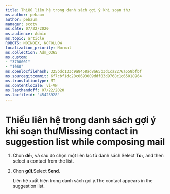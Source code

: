 ```yaml
---
title: Thiếu liên hệ trong danh sách gợi ý khi soạn thư
ms.author: pebaum
author: pebaum
manager: scotv
ms.date: 07/22/2020
ms.audience: Admin
ms.topic: article
ROBOTS: NOINDEX, NOFOLLOW
localization_priority: Normal
ms.collection: Adm_O365
ms.custom:
- "3700001"
- "1060"
ms.openlocfilehash: 325bdc133c9a8458ad8a65b3d1ca2276a558bfbf
ms.sourcegitcommit: 6f7cbf1dc28c0693009ddf03d9768c1c65018964
ms.translationtype: MT
ms.contentlocale: vi-VN
ms.lasthandoff: 07/22/2020
ms.locfileid: "45423928"
---
```

# <a name="missing-contact-in-suggestion-list-while-composing-mail"></a><span data-ttu-id="40c0e-102">Thiếu liên hệ trong danh sách gợi ý khi soạn thư</span><span class="sxs-lookup"><span data-stu-id="40c0e-102">Missing contact in suggestion list while composing mail</span></span>

1. <span data-ttu-id="40c0e-103">Chọn **để:**, và sau đó chọn một liên lạc từ danh sách.</span><span class="sxs-lookup"><span data-stu-id="40c0e-103">Select **To:**, and then select a contact from the list.</span></span>
2. <span data-ttu-id="40c0e-104">Chọn **gửi**.</span><span class="sxs-lookup"><span data-stu-id="40c0e-104">Select **Send**.</span></span>

    <span data-ttu-id="40c0e-105">Liên hệ xuất hiện trong danh sách gợi ý.</span><span class="sxs-lookup"><span data-stu-id="40c0e-105">The contact appears in the suggestion list.</span></span>